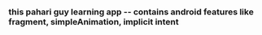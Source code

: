 ### this pahari guy learning app -- contains android features like fragment, simpleAnimation, implicit intent
